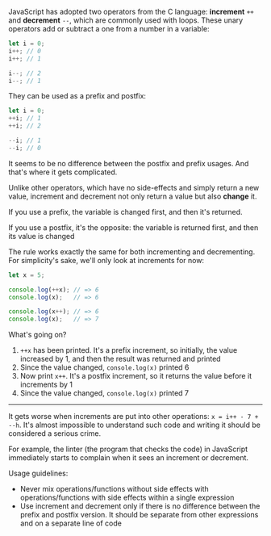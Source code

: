 
JavaScript has adopted two operators from the C language: **increment** `++` and **decrement** `--`, which are commonly used with loops. These unary operators add or subtract a one from a number in a variable:

```javascript
let i = 0;
i++; // 0
i++; // 1

i--; // 2
i--; // 1
```

They can be used as a prefix and postfix:

```javascript
let i = 0;
++i; // 1
++i; // 2

--i; // 1
--i; // 0
```

It seems to be no difference between the postfix and prefix usages. And that's where it gets complicated.

Unlike other operators, which have no side-effects and simply return a new value, increment and decrement not only return a value but also **change** it.

If you use a prefix, the variable is changed first, and then it's returned.

If you use a postfix, it's the opposite: the variable is returned first, and then its value is changed

The rule works exactly the same for both incrementing and decrementing. For simplicity's sake, we'll only look at increments for now:

```javascript
let x = 5;

console.log(++x); // => 6
console.log(x);   // => 6

console.log(x++); // => 6
console.log(x);   // => 7
```

What's going on?

1. `++x` has been printed. It's a prefix increment, so initially, the value increased by 1, and then the result was returned and printed
2. Since the value changed, `console.log(x)` printed 6
3. Now print `x++`. It's a postfix increment, so it returns the value before it increments by 1
4. Since the value changed, `console.log(x)` printed 7

---

It gets worse when increments are put into other operations: `x = i++ - 7 + --h`. It's almost impossible to understand such code and writing it should be considered a serious crime.

For example, the linter (the program that checks the code) in JavaScript immediately starts to complain when it sees an increment or decrement.

Usage guidelines:

* Never mix operations/functions without side effects with operations/functions with side effects within a single expression
* Use increment and decrement only if there is no difference between the prefix and postfix version. It should be separate from other expressions and on a separate line of code
